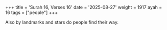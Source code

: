 +++
title = 'Surah 16, Verses 16'
date = '2025-08-27'
weight = 1917
ayah = 16
tags = ["people"]
+++

Also by landmarks and stars do people find their way.